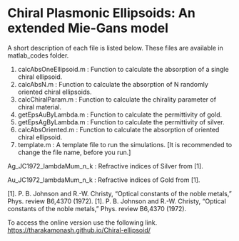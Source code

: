 # Chiral Plasmonic Ellipsoids: An extended Mie-Gans model 
A short description of each file is listed below. These files are available in matlab_codes folder.
1.	calcAbsOneEllipsoid.m : Function to calculate the absorption of a single chiral ellipsoid.
2.	calcAbsN.m : Function to calculate the absorption of N randomly oriented chiral ellipsoids.
3.	calcChiralParam.m : Function to calculate the chirality parameter of chiral material.
4.	getEpsAuByLambda.m : Function to calculate the permittivity of gold.
5.	getEpsAgByLambda.m : Function to calculate the permittivity of silver.
6.	calcAbsOriented.m : Function to calculate the absorption of oriented chiral ellipsoid.
7.	template.m : A template file to run the simulations. [It is recommended to change the file name, before you run.]

Ag_JC1972_lambdaMum_n_k : Refractive indices of Silver from [1].

Au_JC1972_lambdaMum_n_k : Refractive indices of Gold from [1].

[1]. P. B. Johnson and R.-W. Christy, “Optical constants of the noble metals,” Phys. review B6,4370 (1972).
[1]. P. B. Johnson and R.-W. Christy, “Optical constants of the noble metals,” Phys. review B6,4370 (1972).

To access the online version use the following link.
https://tharakamonash.github.io/Chiral-ellipsoid/
